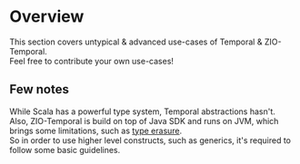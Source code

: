# Overview
This section covers untypical & advanced use-cases of Temporal & ZIO-Temporal.  
Feel free to contribute your own use-cases!

## Few notes
While Scala has a powerful type system, Temporal abstractions hasn't.  
Also, ZIO-Temporal is build on top of Java SDK and runs on JVM, which brings some limitations, such as [type erasure](https://docs.oracle.com/javase/tutorial/java/generics/erasure.html).  
So in order to use higher level constructs, such as generics, it's required to follow some basic guidelines.

